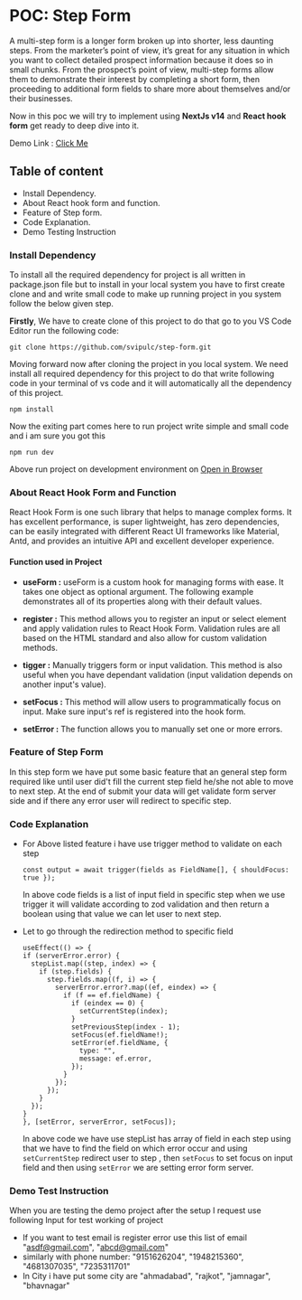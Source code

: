 # POC: Step Form

A multi-step form is a longer form broken up into shorter, less daunting steps. From the marketer’s point of view, it’s great for any situation in which you want to collect detailed prospect information because it does so in small chunks. From the prospect’s point of view, multi-step forms allow them to demonstrate their interest by completing a short form, then proceeding to additional form fields to share more about themselves and/or their businesses.

Now in this poc we will try to implement using **NextJs v14** and **React hook form** get ready to deep dive into it.

Demo Link : [Click Me](https://step-form-sigma.vercel.app/)

## Table of content

- Install Dependency.
- About React hook form and function.
- Feature of Step form.
- Code Explanation.
- Demo Testing Instruction

### Install Dependency

To install all the required dependency for project is all written in package.json file but to install in your local system you have to first create clone and and write small code to make up running project in you system follow the below given step.

**Firstly**, We have to create clone of this project to do that go to you VS Code Editor run the following code:

```
git clone https://github.com/svipulc/step-form.git
```

Moving forward now after cloning the project in you local system. We need install all required dependency for this project to do that write following code in your terminal of vs code and it will automatically all the dependency of this project.

```
npm install
```

Now the exiting part comes here to run project write simple and small code and i am sure you got this

```
npm run dev
```

Above run project on development environment on [Open in Browser](http://localhost:3000)

### About React Hook Form and Function

React Hook Form is one such library that helps to manage complex forms. It has excellent performance, is super lightweight, has zero dependencies, can be easily integrated with different React UI frameworks like Material, Antd, and provides an intuitive API and excellent developer experience.

#### Function used in Project

- **useForm :** useForm is a custom hook for managing forms with ease. It takes one object as optional argument. The following example demonstrates all of its properties along with their default values.

- **register :** This method allows you to register an input or select element and apply validation rules to React Hook Form. Validation rules are all based on the HTML standard and also allow for custom validation methods.

- **tigger :** Manually triggers form or input validation. This method is also useful when you have dependant validation (input validation depends on another input's value).

- **setFocus :** This method will allow users to programmatically focus on input. Make sure input's ref is registered into the hook form.

- **setError :** The function allows you to manually set one or more errors.

### Feature of Step Form

In this step form we have put some basic feature that an general step form required like until user did't fill the current step field he/she not able to move to next step. At the end of submit your data will get validate form server side and if there any error user will redirect to specific step.

### Code Explanation

- For Above listed feature i have use trigger method to validate on each step

  ```
  const output = await trigger(fields as FieldName[], { shouldFocus: true });
  ```

  In above code fields is a list of input field in specific step when we use trigger it will validate according to zod validation and then return a boolean using that value we can let user to next step.

- Let to go through the redirection method to specific field

  ```
  useEffect(() => {
  if (serverError.error) {
    stepList.map((step, index) => {
      if (step.fields) {
        step.fields.map((f, i) => {
          serverError.error?.map((ef, eindex) => {
            if (f == ef.fieldName) {
              if (eindex == 0) {
                setCurrentStep(index);
              }
              setPreviousStep(index - 1);
              setFocus(ef.fieldName!);
              setError(ef.fieldName, {
                type: "",
                message: ef.error,
              });
            }
          });
        });
      }
    });
  }
  }, [setError, serverError, setFocus]);
  ```

  In above code we have use stepList has array of field in each step using that we have to find the field on which error occur and using `setCurrentStep` redirect user to step , then `setFocus` to set focus on input field and then using `setError` we are setting error form server.

### Demo Test Instruction

When you are testing the demo project after the setup I request use following Input for test working of project

- If you want to test email is register error use this list of email "asdf@gmail.com", "abcd@gmail.com"
- similarly with phone number: "9151626204", "1948215360", "4681307035", "7235311701"
- In City i have put some city are "ahmadabad", "rajkot", "jamnagar", "bhavnagar"
